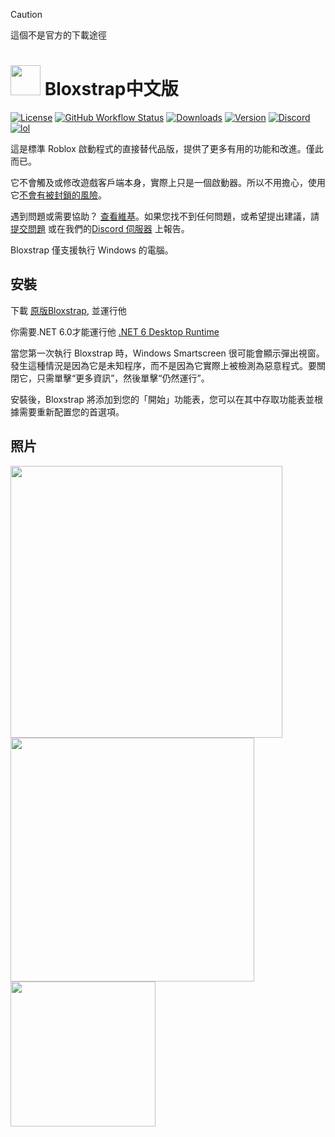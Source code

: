 > [!CAUTION]
> 這個不是官方的下載途徑

# <img src="https://github.com/pizzaboxer/bloxstrap/raw/main/Images/Bloxstrap.png" width="48"/> Bloxstrap中文版

[![License](https://img.shields.io/github/license/pizzaboxer/bloxstrap)](https://github.com/pizzaboxer/bloxstrap/blob/main/LICENSE)
[![GitHub Workflow Status](https://img.shields.io/github/actions/workflow/status/imloadinguuu/bloxstrap.zh-tw/dotnet-desktop.yml?branch=main&label=builds)](https://github.com/pizzaboxer/bloxstrap/actions)
[![Downloads](https://img.shields.io/github/downloads/imloadinguuu/bloxstrap.zh-tw/latest/total?color=981bfe)](https://github.com/pizzaboxer/bloxstrap/releases)
[![Version](https://img.shields.io/github/v/release/imloadinguuu/bloxstrap.zh-tw?color=7a39fb)](https://github.com/pizzaboxer/bloxstrap/releases/latest)
[![Discord](https://img.shields.io/discord/1099468797410283540?logo=discord&logoColor=white&label=discord&color=4d3dff)](https://discord.gg/nKjV3mGq6R)
[![lol](https://img.shields.io/badge/mom%20made-pizza%20rolls-orange)](https://media.tenor.com/FIkSGbGycmAAAAAd/manly-roblox.gif)

這是標準 Roblox 啟動程式的直接替代品版，提供了更多有用的功能和改進。僅此而已。

它不會觸及或修改遊戲客戶端本身，實際上只是一個啟動器。所以不用擔心，使用它[不會有被封鎖的風險](https://github.com/pizzaboxer/bloxstrap/wiki/Why-it%27s-not-reasonably-possible-for-you-to-be-banned-by-Bloxstrap)。

遇到問題或需要協助？ [查看維基](https://github.com/pizzaboxer/bloxstrap/wiki)。如果您找不到任何問題，或希望提出建議，請[提交問題](https://github.com/pizzaboxer/bloxstrap/issues) 或在我們的[Discord 伺服器](https://discord.gg/nKjV3mGq6R) 上報告。

Bloxstrap 僅支援執行 Windows 的電腦。

 
 ## 安裝
下載 [原版Bloxstrap](https://github.com/pizzaboxer/bloxstrap/releases/latest), 並運行他



你需要.NET 6.0才能運行他  [.NET 6 Desktop Runtime](https://aka.ms/dotnet-core-applaunch?missing_runtime=true&arch=x64&rid=win11-x64&apphost_version=6.0.16&gui=true)

當您第一次執行 Bloxstrap 時，Windows Smartscreen 很可能會顯示彈出視窗。發生這種情況是因為它是未知程序，而不是因為它實際上被檢測為惡意程式。要關閉它，只需單擊“更多資訊”，然後單擊“仍然運行”。

安裝後，Bloxstrap 將添加到您的「開始」功能表，您可以在其中存取功能表並根據需要重新配置您的首選項。
 
 
## 照片

<p float="left">
    <img src="https://github.com/pizzaboxer/bloxstrap/assets/41478239/dcfd0cdf-1aae-45bb-849a-f7710ec63b28" width="435" />
    <img src="https://github.com/pizzaboxer/bloxstrap/assets/41478239/e08cdf28-4f99-46b5-99f2-5c338aac86db" width="390" />
    <img src="https://github.com/pizzaboxer/bloxstrap/assets/41478239/7ba35223-9115-401f-bbc1-d15e9c5fd79e" width="232" />
<p>

